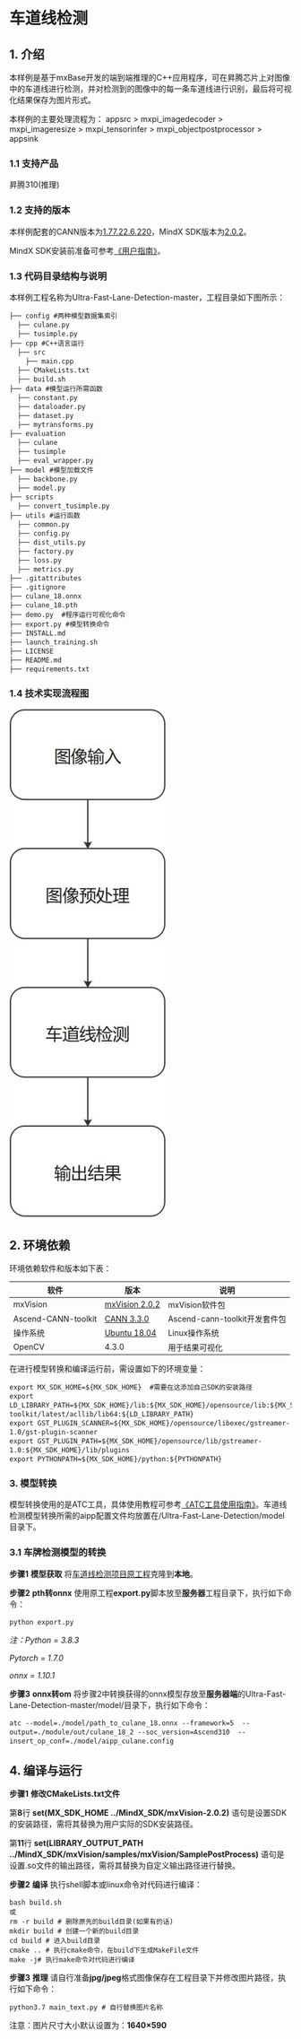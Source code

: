 # 车道线检测

## 1. 介绍

本样例是基于mxBase开发的端到端推理的C++应用程序，可在昇腾芯片上对图像中的车道线进行检测，并对检测到的图像中的每一条车道线进行识别，最后将可视化结果保存为图片形式。

本样例的主要处理流程为： appsrc > mxpi_imagedecoder > mxpi_imageresize > mxpi_tensorinfer > mxpi_objectpostprocessor > appsink 

### 1.1 支持产品

昇腾310(推理)

### 1.2 支持的版本

本样例配套的CANN版本为[1.77.22.6.220](https://www.hiascend.com/software/cann/commercial)，MindX SDK版本为[2.0.2](https://www.hiascend.com/software/mindx-sdk/mxvision)。

MindX SDK安装前准备可参考[《用户指南》](https://gitee.com/ascend/mindxsdk-referenceapps/blob/master/docs/quickStart/1-1安装SDK开发套件.md)。

###  1.3 代码目录结构与说明

本样例工程名称为Ultra-Fast-Lane-Detection-master，工程目录如下图所示：

```
├── config #两种模型数据集索引
  ├── culane.py
  ├── tusimple.py  
├── cpp #C++语言运行
  ├── src
    ├── main.cpp
  ├── CMakeLists.txt
  ├── build.sh  
├── data #模型运行所需函数
  ├── constant.py
  ├── dataloader.py
  ├── dataset.py
  ├── mytransforms.py
├── evaluation 
  ├── culane
  ├── tusimple 
  ├── eval_wrapper.py
├── model #模型加载文件 
  ├── backbone.py
  ├── model.py 
├── scripts
  ├── convert_tusimple.py
├── utils #运行函数
  ├── common.py
  ├── config.py 
  ├── dist_utils.py 
  ├── factory.py 
  ├── loss.py
  ├── metrics.py
├── .gitattributes
├── .gitignore
├── culane_18.onnx
├── culane_18.pth
├── demo.py  #程序运行可视化命令
├── export.py #模型转换命令
├── INSTALL.md
├── launch_training.sh
├── LICENSE
├── README.md
├── requirements.txt
```

### 1.4 技术实现流程图

![技术流程图](.\imgs\技术流程图.jpg)

## 2. 环境依赖

环境依赖软件和版本如下表：

| 软件                | 版本                                                         | 说明                                               |
| ------------------- | ------------------------------------------------------------ | -------------------------------------------------- |
| mxVision            | [mxVision 2.0.2](https://www.hiascend.com/software/mindx-sdk/mxvision) | mxVision软件包                                     |
| Ascend-CANN-toolkit | [CANN 3.3.0](https://www.hiascend.com/software/cann/commercial) | Ascend-cann-toolkit开发套件包                      |
| 操作系统            | [Ubuntu 18.04](https://ubuntu.com/)                          | Linux操作系统                                      |
| OpenCV              | 4.3.0                                                        | 用于结果可视化                                     |



在进行模型转换和编译运行前，需设置如下的环境变量：

```shell
export MX_SDK_HOME=${MX_SDK_HOME}  #需要在这添加自己SDK的安装路径
export LD_LIBRARY_PATH=${MX_SDK_HOME}/lib:${MX_SDK_HOME}/opensource/lib:${MX_SDK_HOME}/opensource/lib64:/usr/local/Ascend/ascend-toolkit/latest/acllib/lib64:${LD_LIBRARY_PATH}
export GST_PLUGIN_SCANNER=${MX_SDK_HOME}/opensource/libexec/gstreamer-1.0/gst-plugin-scanner
export GST_PLUGIN_PATH=${MX_SDK_HOME}/opensource/lib/gstreamer-1.0:${MX_SDK_HOME}/lib/plugins
export PYTHONPATH=${MX_SDK_HOME}/python:${PYTHONPATH}
```



### 3. 模型转换

模型转换使用的是ATC工具，具体使用教程可参考[《ATC工具使用指南》](https://support.huaweicloud.com/tg-cannApplicationDev330/atlasatc_16_0037.html)。车道线检测模型转换所需的aipp配置文件均放置在/Ultra-Fast-Lane-Detection/model目录下。

### 3.1 车牌检测模型的转换

**步骤1** **模型获取** 将[车道线检测项目原工程](https://github.com/cfzd/Ultra-Fast-Lane-Detection)克隆到**本地**。


**步骤2** **pth转onnx** 使用原工程**export.py**脚本放至**服务器**工程目录下，执行如下命令：

```
python export.py
```

*注：Python = 3.8.3*

*Pytorch = 1.7.0*

*onnx = 1.10.1*

**步骤3** **onnx转om** 将步骤2中转换获得的onnx模型存放至**服务器端**的Ultra-Fast-Lane-Detection-master/model/目录下，执行如下命令：

```shell
atc --model=./model/path_to_culane_18.onnx --framework=5  --output=./module/out/culane_18_2 --soc_version=Ascend310  --insert_op_conf=./model/aipp_culane.config
```


## 4. 编译与运行

**步骤1** **修改CMakeLists.txt文件** 

第**8**行 **set(MX_SDK_HOME ../MindX_SDK/mxVision-2.0.2)** 语句是设置SDK的安装路径，需将其替换为用户实际的SDK安装路径。

第**11**行 **set(LIBRARY_OUTPUT_PATH ../MindX_SDK/mxVision/samples/mxVision/SamplePostProcess)** 语句是设置.so文件的输出路径，需将其替换为自定义输出路径进行替换。


**步骤2** **编译**  执行shell脚本或linux命令对代码进行编译：

```shell
bash build.sh
或
rm -r build # 删除原先的build目录(如果有的话)
mkdir build # 创建一个新的build目录
cd build # 进入build目录
cmake .. # 执行cmake命令，在build下生成MakeFile文件
make -j# 执行make命令对代码进行编译
```

**步骤3** **推理** 请自行准备**jpg/jpeg**格式图像保存在工程目录下并修改图片路径，执行如下命令：

```shell
python3.7 main_text.py # 自行替换图片名称
```
注意：图片尺寸大小默认设置为：**1640×590**

















